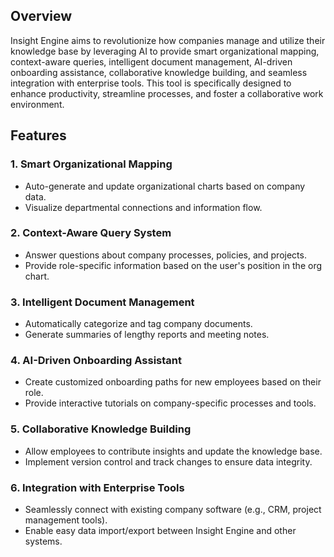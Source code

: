 
<h2 id="overview">Overview</h2>
Insight Engine aims to revolutionize how companies manage and utilize their knowledge base by leveraging AI to provide smart organizational mapping, context-aware queries, intelligent document management, AI-driven onboarding assistance, collaborative knowledge building, and seamless integration with enterprise tools. This tool is specifically designed to enhance productivity, streamline processes, and foster a collaborative work environment.
<h2 id="features">Features</h2>
<h3>1. Smart Organizational Mapping</h3>
<ul>
  <li>Auto-generate and update organizational charts based on company data.</li>
  <li>Visualize departmental connections and information flow.</li>
</ul>
<h3>2. Context-Aware Query System</h3>
<ul>
  <li>Answer questions about company processes, policies, and projects.</li>
  <li>Provide role-specific information based on the user's position in the org chart.</li>
</ul>
<h3>3. Intelligent Document Management</h3>
<ul>
  <li>Automatically categorize and tag company documents.</li>
  <li>Generate summaries of lengthy reports and meeting notes.</li>
</ul>
<h3>4. AI-Driven Onboarding Assistant</h3>
<ul>
  <li>Create customized onboarding paths for new employees based on their role.</li>
  <li>Provide interactive tutorials on company-specific processes and tools.</li>
</ul>
<h3>5. Collaborative Knowledge Building</h3>
<ul>
  <li>Allow employees to contribute insights and update the knowledge base.</li>
  <li>Implement version control and track changes to ensure data integrity.</li>
</ul>
<h3>6. Integration with Enterprise Tools</h3>
<ul>
  <li>Seamlessly connect with existing company software (e.g., CRM, project management tools).</li>
  <li>Enable easy data import/export between Insight Engine and other systems.</li>
</ul>
